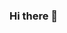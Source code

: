 ### Hi there 👋

<!--
**dennyrwa/dennyrwa** is a ✨ _special_ ✨ repository because its `README.md` (this file) appears on your GitHub profile.

Here are some ideas to get you started:

- 🔭 I’m currently working on ...
- 🌱 I’m currently learning ...
- 👯 I’m looking to collaborate on ...
- 🤔 I’m looking for help with ...
- 💬 Have 8 year experience in Credit Analis and SME Banking is make me credit skill like geek in Industrial Banking, but another passion in Coding and Programming essepecialy in web developer make me thirsty with web progressive technology that in the future will aplicated in Industrial Banking and Finance Technology. 
- 📫 How to reach me: ...
- 😄 Pronouns: ...
- ⚡ Fun fact: ...
-->
